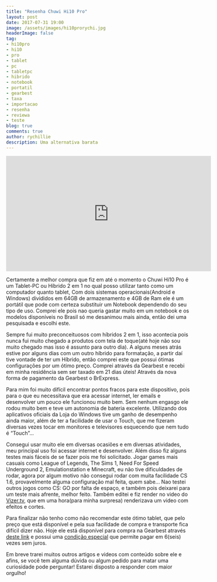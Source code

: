 ```yaml
---
title: "Resenha Chuwi Hi10 Pro"
layout: post
date: 2017-07-31 19:00
image: /assets/images/hi10prorychi.jpg
headerImage: false
tag:
- hi10pro
- hi10
- pro
- tablet
- pc
- tabletpc
- hibrido
- notebook
- portatil
- gearbest
- taxa
- importacao
- resenha
- reviewa
- teste
blog: true
comments: true
author: rychillie
description: Uma alternativa barata
---
```

<script async src="//pagead2.googlesyndication.com/pagead/js/adsbygoogle.js"></script>
<!-- Anuncio Blog Rychillie -->
<ins class="adsbygoogle"
     style="display:block"
     data-ad-client="ca-pub-7837358846130941"
     data-ad-slot="9265933715"
     data-ad-format="auto"></ins>
<script>
(adsbygoogle = window.adsbygoogle || []).push({});
</script>

<iframe width="560" height="315" src="https://www.youtube.com/embed/-Bh0iQ9UkJM" frameborder="0" allowfullscreen></iframe>

<p>Certamente a melhor compra que fiz em até o momento o Chuwi Hi10 Pro é um Tablet-PC ou Híbrido 2 em 1 no qual posso utilizar tanto como um computador quanto tablet, Com dois sistemas operacionais(Android e Windows) divididos em 64GB de armazenamento e 4GB de Ram ele é um portátil que pode com certeza substituir um Notebook dependendo do seu tipo de uso. Comprei ele pois nao queria gastar muito em um notebook e os modelos disponíveis no Brasil só me desanimou mais ainda, então dei uma pesquisada e escolhi este.</p>

<p>Sempre fui muito preconceituosos com híbridos 2 em 1, isso acontecia pois nunca fui muito chegado a produtos com tela de toque(até hoje não sou muito chegado mas isso é assunto para outro dia). A alguns meses atrás estive por alguns dias com um outro híbrido para formatação, a partir daí tive vontade de ter um Híbrido, então comprei este que possui ótimas configurações por um ótimo preço. Comprei através da Gearbest e recebi em minha residência sem ser taxado em 21 dias úteis! Através da nova forma de pagamento da Gearbest o BrExpress.</p>

<p>Para mim foi muito difícil encontrar pontos fracos para este dispositivo, pois para o que eu necessitava que era acessar internet, ler emails e desenvolver um pouco ele funcionou muito bem. Sem nenhum engasgo ele rodou muito bem e teve um autonomia de bateria excelente. Utilizando dos aplicativos oficiais da Loja do Windows tive um ganho de desempenho ainda maior, além de ter a facilidade de usar o Touch, que me fizeram diversas vezes tocar em monitores e televisores esquecendo que nem tudo é “Touch”...</p>

<p>Consegui usar muito ele em diversas ocasiões e em diversas atividades, meu principal uso foi acessar internet e desenvolver. Além disso fiz alguns testes mais fáceis de se fazer pois me foi solicitado. Jogar games mais casuais como League of Legends, The Sims 1, Need For Speed Underground 2, Emulationstation e Minecraft, eu não tive dificuldades de rodar, agora por algum motivo não consegui rodar com muita facilidade CS 1.6, provavelmente alguma configuração mal feita, quem sabe... Nao testei outros jogos como CS: GO por falta de espaço, e também pois deixarei para um teste mais afrente, melhor feito. Também editei e fiz render no video do <a href="http://rychillie.net/vizer-tv-uma-alternativa-gratuita-ao-netflix/" target="_blank">Vizer.tv</a>, que em uma hora(para minha surpresa) renderizava um video com efeitos e cortes.</p>

<p>Para finalizar não tenho como não recomendar este ótimo tablet, que pelo preço que está disponível e pela sua facilidade de compra e transporte fica difícil dizer não. Hoje ele está disponível para compra na Gearbest através <a href="https://goo.gl/L36oec
" target="_blank">deste link</a> e possui uma <a href="https://goo.gl/bVHpfP
" target="_blank">condição especial</a> que permite pagar em 6(seis) vezes sem juros.</p>

<p>Em breve trarei muitos outros artigos e videos com conteúdo sobre ele e afins, se você tem alguma dúvida ou algum pedido para matar uma curiosidade pode perguntar! Estarei disposto a responder com maior orgulho!</p>
